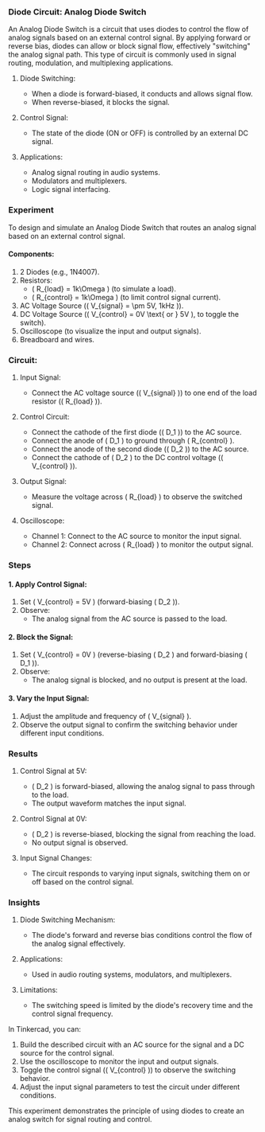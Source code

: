 ### Diode Circuit: Analog Diode Switch

An Analog Diode Switch is a circuit that uses diodes to control the flow of analog signals based on an external control signal. By applying forward or reverse bias, diodes can allow or block signal flow, effectively "switching" the analog signal path. This type of circuit is commonly used in signal routing, modulation, and multiplexing applications.

1. Diode Switching:
   - When a diode is forward-biased, it conducts and allows signal flow.
   - When reverse-biased, it blocks the signal.

2. Control Signal:
   - The state of the diode (ON or OFF) is controlled by an external DC signal.

3. Applications:
   - Analog signal routing in audio systems.
   - Modulators and multiplexers.
   - Logic signal interfacing.

### Experiment

To design and simulate an Analog Diode Switch that routes an analog signal based on an external control signal.

#### Components:

1. 2 Diodes (e.g., 1N4007).
2. Resistors:
   - \( R_{load} = 1k\Omega \) (to simulate a load).
   - \( R_{control} = 1k\Omega \) (to limit control signal current).
3. AC Voltage Source (\( V_{signal} = \pm 5V, 1kHz \)).
4. DC Voltage Source (\( V_{control} = 0V \text{ or } 5V \), to toggle the switch).
5. Oscilloscope (to visualize the input and output signals).
6. Breadboard and wires.

### Circuit:

1. Input Signal:
   - Connect the AC voltage source (\( V_{signal} \)) to one end of the load resistor (\( R_{load} \)).

2. Control Circuit:
   - Connect the cathode of the first diode (\( D_1 \)) to the AC source.
   - Connect the anode of \( D_1 \) to ground through \( R_{control} \).
   - Connect the anode of the second diode (\( D_2 \)) to the AC source.
   - Connect the cathode of \( D_2 \) to the DC control voltage (\( V_{control} \)).

3. Output Signal:
   - Measure the voltage across \( R_{load} \) to observe the switched signal.

4. Oscilloscope:
   - Channel 1: Connect to the AC source to monitor the input signal.
   - Channel 2: Connect across \( R_{load} \) to monitor the output signal.

### Steps

#### 1. Apply Control Signal:

1. Set \( V_{control} = 5V \) (forward-biasing \( D_2 \)).
2. Observe:
   - The analog signal from the AC source is passed to the load.

#### 2. Block the Signal:

1. Set \( V_{control} = 0V \) (reverse-biasing \( D_2 \) and forward-biasing \( D_1 \)).
2. Observe:
   - The analog signal is blocked, and no output is present at the load.

#### 3. Vary the Input Signal:

1. Adjust the amplitude and frequency of \( V_{signal} \).
2. Observe the output signal to confirm the switching behavior under different input conditions.

### Results

1. Control Signal at 5V:
   - \( D_2 \) is forward-biased, allowing the analog signal to pass through to the load.
   - The output waveform matches the input signal.

2. Control Signal at 0V:
   - \( D_2 \) is reverse-biased, blocking the signal from reaching the load.
   - No output signal is observed.

3. Input Signal Changes:
   - The circuit responds to varying input signals, switching them on or off based on the control signal.

### Insights

1. Diode Switching Mechanism:
   - The diode's forward and reverse bias conditions control the flow of the analog signal effectively.

2. Applications:
   - Used in audio routing systems, modulators, and multiplexers.

3. Limitations:
   - The switching speed is limited by the diode's recovery time and the control signal frequency.

In Tinkercad, you can:

1. Build the described circuit with an AC source for the signal and a DC source for the control signal.
2. Use the oscilloscope to monitor the input and output signals.
3. Toggle the control signal (\( V_{control} \)) to observe the switching behavior.
4. Adjust the input signal parameters to test the circuit under different conditions.

This experiment demonstrates the principle of using diodes to create an analog switch for signal routing and control.
